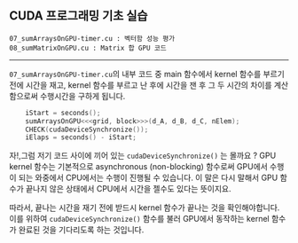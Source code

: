 ## CUDA 프로그래밍 기초 실습

```
07_sumArraysOnGPU-timer.cu : 벡터함 성능 평가
08_sumMatrixOnGPU.cu : Matrix 합 GPU 코드
```

*  *  *

```07_sumArraysOnGPU-timer.cu```의 내부 코드 중 main 함수에서 kernel 함수를 부르기 전에 시간을 재고, kernel 함수를 부르고 난 후에 시간을 잰 후 그 두 시간의 차이를 계산함으로써 수행시간을 구하게 됩니다.

```C
    iStart = seconds();
    sumArraysOnGPU<<<grid, block>>>(d_A, d_B, d_C, nElem);
    CHECK(cudaDeviceSynchronize());
    iElaps = seconds() - iStart;
```

자!,그럼 저기 코드 사이에 끼어 있는 ```cudaDeviceSynchronize()``` 는 몰까요 ?
GPU kernel 함수는 기본적으로 asynchronous (non-blocking) 함수로써 GPU에서 수행이 되는 와중에서 CPU에서는 수행이 진행될 수 있습니다. 이 말은 다시 말해서 GPU 함수가 끝나지 않은 상태에서 CPU에서 시간을 젤수도 있다는 뜻이지요.

따라서, 끝나는 시간을 재기 전에 받드시 kernel 함수가 끝나는 것을 확인해야합니다. 이를 위하여 ```cudaDeviceSynchronize()``` 함수를 불러 GPU에서 동작하는 kernel 함수가 완료된 것을 기다리도록 하는 것입니다.









